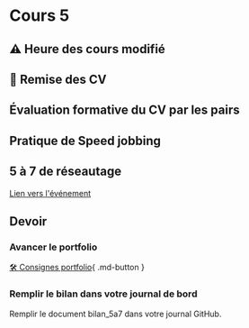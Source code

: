 # Cours 5

## ⚠️ Heure des cours modifié

## 🚨 Remise des CV

## Évaluation formative du CV par les pairs

## Pratique de Speed jobbing  

## 5 à 7 de réseautage
[Lien vers l'événement](https://www.eventbrite.ca/e/billets-activite-de-maillage-laval-carrefour-des-talents-1412761771489?aff=oddtdtcreator) 


## Devoir
### Avancer le portfolio
[🛠️ Consignes portfolio](./stages/portfolio.md){ .md-button }      

### Remplir le bilan dans votre journal de bord
Remplir le document bilan_5a7 dans votre journal GitHub. 
